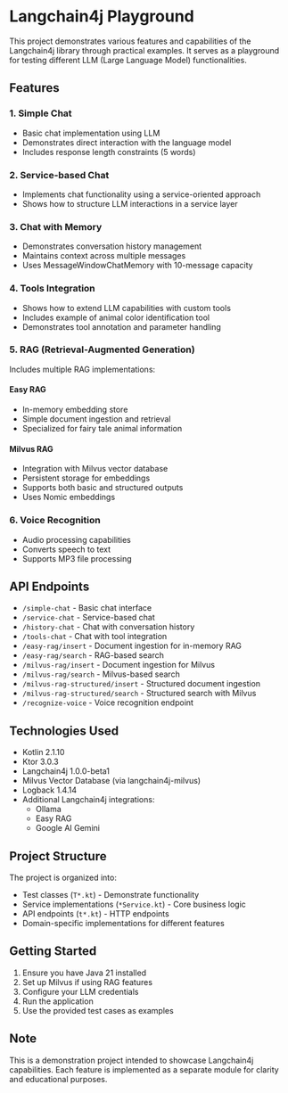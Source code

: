 # Langchain4j Playground

This project demonstrates various features and capabilities of the Langchain4j library through practical examples. It
serves as a playground for testing different LLM (Large Language Model) functionalities.

## Features

### 1. Simple Chat

- Basic chat implementation using LLM
- Demonstrates direct interaction with the language model
- Includes response length constraints (5 words)

### 2. Service-based Chat

- Implements chat functionality using a service-oriented approach
- Shows how to structure LLM interactions in a service layer

### 3. Chat with Memory

- Demonstrates conversation history management
- Maintains context across multiple messages
- Uses MessageWindowChatMemory with 10-message capacity

### 4. Tools Integration

- Shows how to extend LLM capabilities with custom tools
- Includes example of animal color identification tool
- Demonstrates tool annotation and parameter handling

### 5. RAG (Retrieval-Augmented Generation)

Includes multiple RAG implementations:

#### Easy RAG

- In-memory embedding store
- Simple document ingestion and retrieval
- Specialized for fairy tale animal information

#### Milvus RAG

- Integration with Milvus vector database
- Persistent storage for embeddings
- Supports both basic and structured outputs
- Uses Nomic embeddings

### 6. Voice Recognition

- Audio processing capabilities
- Converts speech to text
- Supports MP3 file processing

## API Endpoints

- `/simple-chat` - Basic chat interface
- `/service-chat` - Service-based chat
- `/history-chat` - Chat with conversation history
- `/tools-chat` - Chat with tool integration
- `/easy-rag/insert` - Document ingestion for in-memory RAG
- `/easy-rag/search` - RAG-based search
- `/milvus-rag/insert` - Document ingestion for Milvus
- `/milvus-rag/search` - Milvus-based search
- `/milvus-rag-structured/insert` - Structured document ingestion
- `/milvus-rag-structured/search` - Structured search with Milvus
- `/recognize-voice` - Voice recognition endpoint

## Technologies Used

- Kotlin 2.1.10
- Ktor 3.0.3
- Langchain4j 1.0.0-beta1
- Milvus Vector Database (via langchain4j-milvus)
- Logback 1.4.14
- Additional Langchain4j integrations:
    - Ollama
    - Easy RAG
    - Google AI Gemini

## Project Structure

The project is organized into:

- Test classes (`T*.kt`) - Demonstrate functionality
- Service implementations (`*Service.kt`) - Core business logic
- API endpoints (`t*.kt`) - HTTP endpoints
- Domain-specific implementations for different features

## Getting Started

1. Ensure you have Java 21 installed
2. Set up Milvus if using RAG features
3. Configure your LLM credentials
4. Run the application
5. Use the provided test cases as examples

## Note

This is a demonstration project intended to showcase Langchain4j capabilities. Each feature is implemented as a separate
module for clarity and educational purposes.